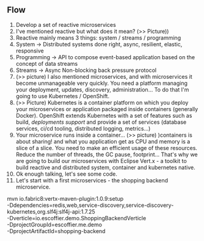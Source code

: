 ## Flow

1. Develop a set of reactive microservices
2. I've mentioned reactive but what does it mean? (>> Picture))
4. Reactive mainly means 3 things: system / streams / programming
5. System -> Distributed systems done right, async, resilient, elastic, responsive
6. Programming -> API to compose event-based application based on the concept of data streams
7. Streams -> Async Non-blocking back pressure protocol 
8. (>> picture) I also mentioned microservices, and with microservices it become unmanageable very quickly. You need a platform managing your deployment, updates, discovery, administration... To do that I'm going to use Kubernetes / OpenShift.
9. (>> Picture) Kubernetes is a container platform on which you deploy your microservices or application packaged inside containers (generally Docker). OpenShift extends Kubernetes with a set of features such as build, _deployments support_ and provide a set of services (database services, ci/cd tooling, distributed logging, metrics...)
10. Your microservice runs inside a container... (>> picture) )containers is about sharing! and what you application get as CPU and memory is a slice of a slice. You need to make an efficient usage of these resources. Reduce the number of threads, the GC pause, footprint... That's why we are going to build our microservices with Eclipse Vert.x - a toolkit to build reactive and distributed system, container and kubernetes native.
11. Ok enough talking, let's see some code.
12. Let's start with a first microservices - the shopping backend microservice.

mvn io.fabric8:vertx-maven-plugin:1.0.9:setup \
 -Ddependencies=redis,web,service-discovery,service-discovery-kubernetes,org.slf4j:slf4j-api:1.7.25 \
 -Dverticle=io.escoffier.demo.ShoppingBackendVerticle \
 -DprojectGroupId=escoffier.me.demo \
 -DprojectArtifactId=shopping-backend 




  